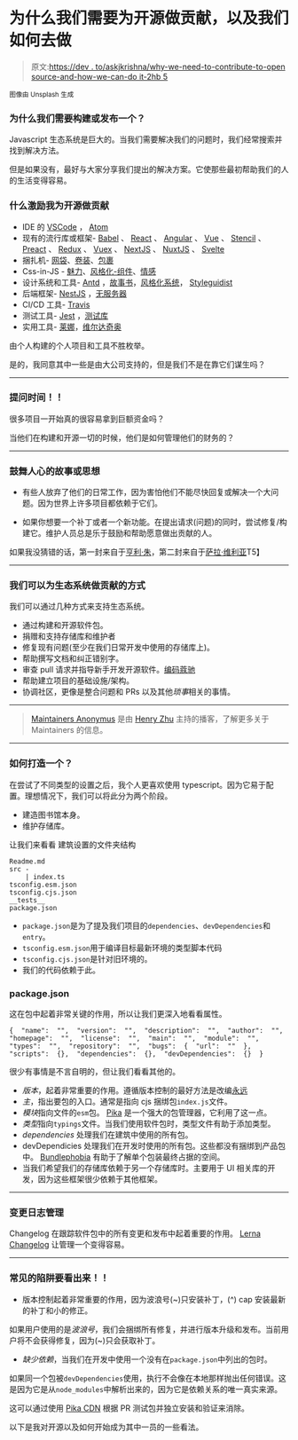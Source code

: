 # 为什么我们需要为开源做贡献，以及我们如何去做

> 原文:[https://dev . to/askjkrishna/why-we-need-to-contribute-to-open source-and-how-we-can-do it-2hb 5](https://dev.to/askjkrishna/why-we-need-to-contribute-to-opensource-and-how-we-can-do-it-2hb5)

<small>图像由 Unsplash 生成</small>

### [](#why-we-need-to-build-or-publish-one)为什么我们需要构建或发布一个？

Javascript 生态系统是巨大的。当我们需要解决我们的问题时，我们经常搜索并找到解决方法。

但是如果没有，最好与大家分享我们提出的解决方案。它使那些最初帮助我们的人的生活变得容易。

### 什么激励我为开源做贡献

*   IDE 的 [VSCode](https://github.com/microsoft/vscode) ， [Atom](https://github.com/atom/atom)
*   现有的流行库或框架- [Babel](https://github.com/babel/babel) 、 [React](https://github.com/facebook/react) 、 [Angular](https://github.com/angular/angular) 、 [Vue](https://github.com/vuejs/vue) 、 [Stencil](https://github.com/ionic-team/stencil) 、 [Preact](https://github.com/preactjs/preact) 、 [Redux](https://github.com/reduxjs/redux/blob/master/LICENSE.md) 、 [Vuex](https://github.com/vuejs/vuex) 、 [NextJS](https://github.com/zeit/next.js/) 、 [NuxtJS](https://github.com/nuxt/nuxt.js/blob/dev/LICENSE) 、 [Svelte](https://github.com/sveltejs/svelte/blob/master/LICENSE)
*   捆扎机- [网袋](https://github.com/webpack/webpack/blob/master/LICENSE)、[卷装](https://github.com/rollup/rollup/blob/master/LICENSE.md)、[包裹](https://github.com/parcel-bundler/parcel/blob/master/LICENSE)
*   Css-in-JS - [魅力](https://github.com/threepointone/glamor/blob/master/LICENSE)、[风格化-组件](https://github.com/styled-components/styled-components/blob/master/LICENSE)、[情感](https://github.com/emotion-js/emotion/blob/master/LICENSE)
*   设计系统和工具- [Antd](https://github.com/ant-design/ant-design/blob/master/LICENSE) ，[故事书](https://github.com/storybookjs/storybook/)，[风格化系统](https://github.com/styled-system/styled-system)， [Styleguidist](https://github.com/styleguidist/react-styleguidist)
*   后端框架- [NestJS](https://github.com/nestjs/nest/blob/master/LICENSE) ，[无服务器](https://github.com/serverless/serverless/blob/master/LICENSE.txt)
*   CI/CD 工具- [Travis](https://travis-ci.org/)
*   测试工具- [Jest](https://github.com/facebook/jest) ，[测试库](https://github.com/testing-library/react-testing-library)
*   实用工具- [莱娜](https://github.com/lerna/lerna)，[维尔达奇奥](https://github.com/verdaccio/verdaccio)

由个人构建的个人项目和工具不胜枚举。

是的，我同意其中一些是由大公司支持的，但是我们不是在靠它们谋生吗？

* * *

### [](#questions-time-)提问时间！！

很多项目一开始真的很容易拿到巨额资金吗？

当他们在构建和开源一切的时候，他们是如何管理他们的财务的？

* * *

### [](#stories-or-ideologies-that-inspire)鼓舞人心的故事或思想

*   有些人放弃了他们的日常工作，因为害怕他们不能尽快回复或解决一个大问题。因为世界上许多项目都依赖于它们。

*   如果你想要一个补丁或者一个新功能。在提出请求(问题)的同时，尝试修复/构建它。维护人员总是乐于鼓励和帮助愿意做出贡献的人。

如果我没猜错的话，第一封来自于[亨利·朱](https://twitter.com/left_pad)，第二封来自于[萨拉·维利亚](https://twitter.com/nikkitaftw)T5】

* * *

### [](#ways-in-which-we-can-contribute-to-the-ecosystem)我们可以为生态系统做贡献的方式

我们可以通过几种方式来支持生态系统。

*   通过构建和开源软件包。
*   捐赠和支持存储库和维护者
*   修复现有问题(至少在我们日常开发中使用的存储库上)。
*   帮助撰写文档和纠正错别字。
*   审查 pull 请求并指导新手开发开源软件。[编码蔻驰](https://codingcoach.io/)
*   帮助建立项目的基础设施/架构。
*   协调社区，更像是整合问题和 PRs 以及其他*琐事*相关的事情。

* * *

> [Maintainers Anonymus](https://maintainersanonymous.com/) 是由 [Henry Zhu](https://twitter.com/left_pad) 主持的播客，了解更多关于 Maintainers 的信息。

* * *

### [](#how-to-build-one)如何打造一个？

在尝试了不同类型的设置之后，我个人更喜欢使用 typescript。因为它易于配置。理想情况下，我们可以将此分为两个阶段。

*   建造图书馆本身。
*   维护存储库。

让我们来看看
建筑设置的文件夹结构

```
Readme.md
src -
    | index.ts
tsconfig.esm.json
tsconfig.cjs.json
__tests__
package.json 
```

*   `package.json`是为了提及我们项目的`dependencies`、`devDependencies`和`entry`。
*   `tsconfig.esm.json`用于编译目标最新环境的类型脚本代码
*   `tsconfig.cjs.json`是针对旧环境的。
*   我们的代码依赖于此。

### [](#packagejson)package.json

这在包中起着非常关键的作用，所以让我们更深入地看看属性。

```
{  "name":  "",  "version":  "",  "description":  "",  "author":  "",  "homepage":  "",  "license":  "",  "main":  "",  "module":  "",  "types":  "",  "repository":  "",  "bugs":  {  "url":  ""  },  "scripts":  {},  "dependencies":  {},  "devDependencies":  {}  } 
```

很少有事情是不言自明的，但让我们看看其他的。

*   *版本*，起着非常重要的作用。遵循版本控制的最好方法是改编[永远](https://semver.org/)
*   *主*，指出要包的入口。通常是指向 cjs 捆绑包`index.js`文件。
*   *模块*指向文件的`esm`包。 [Pika](https://www.pika.dev/) 是一个强大的包管理器，它利用了这一点。
*   *类型*指向`typings`文件。当我们使用软件包时，类型文件有助于添加类型。
*   *dependencies* 处理我们在建筑中使用的所有包。
*   devDependicies 处理我们在开发时使用的所有包。这些都没有捆绑到产品包中。 [Bundlephobia](https://bundlephobia.com/) 有助于了解单个包装最终占据的空间。
*   当我们希望我们的存储库依赖于另一个存储库时。主要用于 UI 相关库的开发，因为这些框架很少依赖于其他框架。

* * *

### [](#changelog-managment)变更日志管理

Changelog 在跟踪软件包中的所有变更和发布中起着重要的作用。
[Lerna Changelog](https://github.com/lerna/lerna-changelog) 让管理一个变得容易。

* * *

### [](#common-pitfalls-to-look-out-)常见的陷阱要看出来！！

*   版本控制起着非常重要的作用，因为波浪号(~)只安装补丁，(^) cap 安装最新的补丁和小的修正。

如果用户使用的是*波浪号*，我们会捆绑所有修复，并进行版本升级和发布。当前用户将不会获得修复，因为(~)只会获取补丁。

*   *缺少依赖*，当我们在开发中使用一个没有在`package.json`中列出的包时。

如果同一个包被`devDependencies`使用，执行不会像在本地那样抛出任何错误。这是因为它是从`node_modules`中解析出来的，因为它是依赖关系的唯一真实来源。

这可以通过使用 [Pika CDN](https://www.pika.dev/cdn) 根据 PR 测试包并独立安装和验证来消除。

以下是我对开源以及如何开始成为其中一员的一些看法。